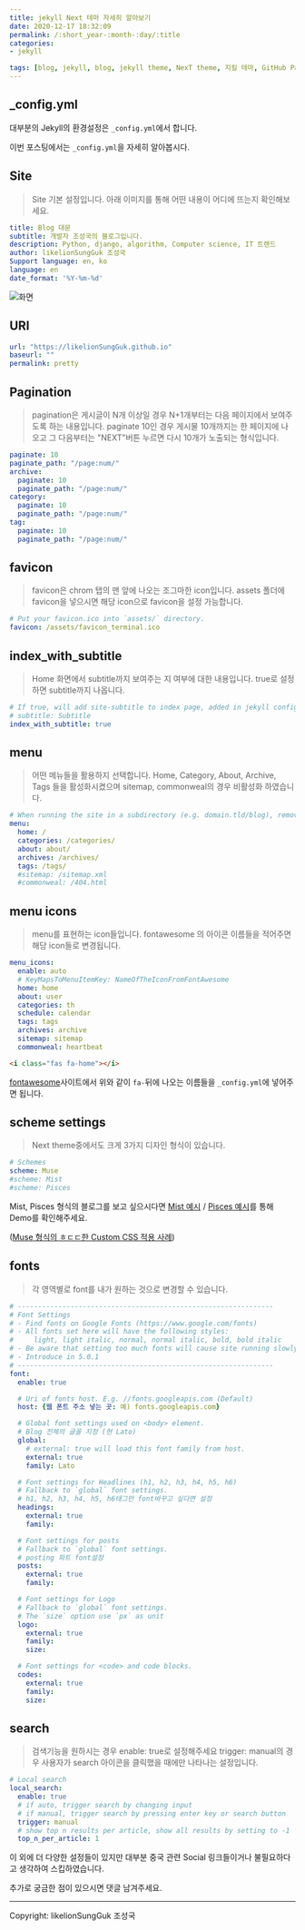 ```yaml
---
title: jekyll Next 테마 자세히 알아보기
date: 2020-12-17 18:32:09
permalink: /:short_year-:month-:day/:title
categories:
- jekyll

tags: [blog, jekyll, blog, jekyll theme, NexT theme, 지킬 테마, GitHub Pages]
---
```


## _config.yml

대부분의 Jekyll의 환경설정은 `_config.yml`에서 합니다.

이번 포스팅에서는 `_config.yml`을 자세히 알아봅시다.



## Site

> Site 기본 설정입니다. 아래 이미지를 통해 어떤 내용이 어디에 뜨는지 확인해보세요.

```yaml
title: Blog 대문
subtitle: 개발자 조성국의 블로그입니다.
description: Python, django, algorithm, Computer science, IT 트렌드
author: likelionSungGuk 조성국
Support language: en, ko
language: en
date_format: '%Y-%m-%d'
```

![화면](/assets/img/IMG_0284.jpg)



## URl

```yaml
url: "https://likelionSungGuk.github.io"
baseurl: ""
permalink: pretty
```



## Pagination

> pagination은 게시글이 N개 이상일 경우 N+1개부터는 다음 페이지에서 보여주도록 하는 내용입니다. 
> paginate 10인 경우 게시물 10개까지는 한 페이지에 나오고 그 다음부터는 "NEXT"버튼 누르면 다시 10개가 노출되는 형식입니다.

```yaml
paginate: 10
paginate_path: "/page:num/"
archive:
  paginate: 10
  paginate_path: "/page:num/"
category:
  paginate: 10
  paginate_path: "/page:num/"
tag:
  paginate: 10
  paginate_path: "/page:num/"
```



## favicon

> favicon은 chrom 탭의 맨 앞에 나오는 조그마한 icon입니다.
> assets 폴더에 favicon을 넣으시면 해당 icon으로 favicon을 설정 가능합니다.

```yaml
# Put your favicon.ico into `assets/` directory.
favicon: /assets/favicon_terminal.ico
```



## index_with_subtitle

> Home 화면에서 subtitle까지 보여주는 지 여부에 대한 내용입니다.
> true로 설정하면 subtitle까지 나옵니다.

```yaml
# If true, will add site-subtitle to index page, added in jekyll config.
# subtitle: Subtitle
index_with_subtitle: true
```



## menu

>어떤 메뉴들을 활용하지 선택합니다.
>Home, Category, About, Archive, Tags 들을 활성화시켰으며 sitemap, commonweal의 경우 비활성화 하였습니다.

```yaml
# When running the site in a subdirectory (e.g. domain.tld/blog), remove the leading slash (/archives -> archives)
menu:
  home: /
  categories: /categories/
  about: about/
  archives: /archives/
  tags: /tags/
  #sitemap: /sitemap.xml
  #commonweal: /404.html
```



## menu icons

>  menu를 표현하는 icon들입니다.
> fontawesome 의  아이콘 이름들을 적어주면 해당 icon들로 변경됩니다.

```yaml
menu_icons:
  enable: auto
  # KeyMapsToMenuItemKey: NameOfTheIconFromFontAwesome
  home: home
  about: user
  categories: th
  schedule: calendar
  tags: tags
  archives: archive
  sitemap: sitemap
  commonweal: heartbeat
```

```html
<i class="fas fa-home"></i>
```

[fontawesome](https://fontawesome.com/icons/)사이트에서 위와 같이 `fa-`뒤에 나오는 이름들을 `_config.yml`에 넣어주면 됩니다.



## scheme settings

> Next theme중에서도 크게 3가지 디자인 형식이 있습니다.

```yaml
# Schemes
scheme: Muse
#scheme: Mist
#scheme: Pisces
```

Mist, Pisces 형식의 블로그를 보고 싶으시다면 [Mist 예시](https://blog.zzbd.org/) / [Pisces 예시](https://dandyxu.me/)를 통해 Demo를 확인해주세요.

([Muse 형식의 ㅎㄷㄷ한 Custom CSS 적용 사례](https://acris.me/))



## fonts

>각 영역별로 font를 내가 원하는 것으로 변경할 수 있습니다.

```yaml
# ---------------------------------------------------------------
# Font Settings
# - Find fonts on Google Fonts (https://www.google.com/fonts)
# - All fonts set here will have the following styles:
#     light, light italic, normal, normal italic, bold, bold italic
# - Be aware that setting too much fonts will cause site running slowly
# - Introduce in 5.0.1
# ---------------------------------------------------------------
font:
  enable: true

  # Uri of fonts host. E.g. //fonts.googleapis.com (Default)
  host: {웹 폰트 주소 넣는 곳: 예) fonts.googleapis.com} 

  # Global font settings used on <body> element.
  # Blog 전체의 글꼴 지정 (현 Lato)
  global:
    # external: true will load this font family from host.
    external: true
    family: Lato

  # Font settings for Headlines (h1, h2, h3, h4, h5, h6)
  # Fallback to `global` font settings.
  # h1, h2, h3, h4, h5, h6태그만 font바꾸고 싶다면 설정
  headings:
    external: true
    family:

  # Font settings for posts
  # Fallback to `global` font settings.
  # posting 파트 font설정
  posts:
    external: true
    family:

  # Font settings for Logo
  # Fallback to `global` font settings.
  # The `size` option use `px` as unit
  logo:
    external: true
    family:
    size:

  # Font settings for <code> and code blocks.
  codes:
    external: true
    family:
    size:
```



## search

> 검색기능을 원하시는 경우 enable: true로 설정해주세요
> trigger: manual의 경우 사용자가 search 아이콘을 클릭했을 때에만 나타나는 설정입니다.

```yaml
# Local search
local_search:
  enable: true
  # if auto, trigger search by changing input
  # if manual, trigger search by pressing enter key or search button
  trigger: manual
  # show top n results per article, show all results by setting to -1
  top_n_per_article: 1
```



이 외에 더 다양한 설정들이 있지만 대부분 중국 관련 Social 링크들이거나 불필요하다고 생각하여 스킵하였습니다.

추가로 궁금한 점이 있으시면 댓글 남겨주세요.

---

Copyright: likelionSungGuk 조성국